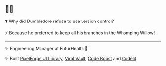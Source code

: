 ## 🧙‍♂️

❓ Why did Dumbledore refuse to use version control?

⚡️ Because he preferred to keep all his branches in the Whomping Willow!

--- 

✨ Engineering Manager at FuturHealth 🚀

✨ Built [PixelForge UI Library](https://mo-sharif.github.io/pixelforge-ui/?path=/docs/overview-pixelforge-ui--docs), [Viral Vault](https://viralvault.tech), [Code Boost](https://t.me/code_boost_bot) and [Codelit](https://codelit.io)


